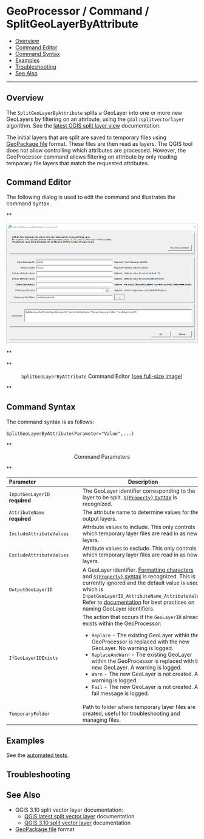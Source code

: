 # GeoProcessor / Command / SplitGeoLayerByAttribute #

* [Overview](#overview)
* [Command Editor](#command-editor)
* [Command Syntax](#command-syntax)
* [Examples](#examples)
* [Troubleshooting](#troubleshooting)
* [See Also](#see-also)

-------------------------

## Overview ##

The `SplitGeoLayerByAttribute` splits a GeoLayer into one or more new GeoLayers
by filtering on an attribute,
using the `gdal:splitvectorlayer` algorithm.
See the [latest GGIS split layer view](https://docs.qgis.org/latest/en/docs/user_manual/processing_algs/qgis/vectorgeneral.html#split-vector-layer) documentation.

The initial layers that are split are saved to temporary files using
[GeoPackage file](../../spatial-data-format-ref/GeoPackage/GeoPackage.md) format.
These files are then read as layers.
The QGIS tool does not allow controlling which attributes are processed.
However, the GeoProcessor command allows filtering on attribute by only reading temporary file layers that match the requested attributes.

## Command Editor ##

The following dialog is used to edit the command and illustrates the command syntax.

**<p style="text-align: center;">
![SplitGeoLayerByAttribute](SplitGeoLayerByAttribute.png)
</p>**

**<p style="text-align: center;">
`SplitGeoLayerByAttribute` Command Editor (<a href="../SplitGeoLayerByAttribute.png">see full-size image</a>)
</p>**

## Command Syntax ##

The command syntax is as follows:

```text
SplitGeoLayerByAttribute(Parameter="Value",...)
```
**<p style="text-align: center;">
Command Parameters
</p>**

|**Parameter**&nbsp;&nbsp;&nbsp;&nbsp;&nbsp;&nbsp;&nbsp;&nbsp;&nbsp;&nbsp;&nbsp;&nbsp;&nbsp;&nbsp;&nbsp;&nbsp;&nbsp;&nbsp;&nbsp;&nbsp;&nbsp;&nbsp;&nbsp;&nbsp;&nbsp;&nbsp;&nbsp;&nbsp;&nbsp; | **Description** | **Default**&nbsp;&nbsp;&nbsp;&nbsp;&nbsp;&nbsp;&nbsp;&nbsp;&nbsp;&nbsp; |
| --------------|-----------------|----------------- |
| `InputGeoLayerID`<br>**required** | The GeoLayer identifier corresponding to the layer to be split.  [`${Property}` syntax](../../introduction/introduction.md#geoprocessor-properties-property) is recognized. | None - must be specified. |
| `AttributeName`<br>**required** | The attribute name to determine values for the output layers. | None - must be specified. |
| `IncludeAttributeValues` | Attribute values to include.  This only controls which temporary layer files are read in as new layers. | Include all attributes. |
| `ExcludeAttributeValues` | Attribute values to exclude.  This only controls which temporary layer files are read in as new layers. | Include all attributes (don't exclude any). |
| `OutputGeoLayerID` | A GeoLayer identifier. [Formatting characters](../../introduction/introduction.md#geolayer-property-format-specifiers) and [`${Property}` syntax](../../introduction/introduction.md#geoprocessor-properties-property) is recognized. This is currently ignored and the default value is used, which is `InputGeoLayerID_AttributeName_AttributeValue`. Refer to [documentation](../../best-practices/geolayer-identifiers.md) for best practices on naming GeoLayer identifiers.| `InputGeoLayerID_AttributeName_AttributeValue`. |
| `IfGeoLayerIDExists` | The action that occurs if the `GeoLayerID` already exists within the GeoProcessor:<ul><li>`Replace` - The existing GeoLayer within the GeoProcessor is replaced with the new GeoLayer. No warning is logged.</li><li>`ReplaceAndWarn` - The existing GeoLayer within the GeoProcessor is replaced with the new GeoLayer. A warning is logged.</li><li>`Warn` - The new GeoLayer is not created. A warning is logged.</li><li>`Fail` - The new GeoLayer is not created. A fail message is logged.</li></ul> | `Replace` | 
| `TemporaryFolder` | Path to folder where temporary layer files are created, useful for troubleshooting and managing files. | Temporary folder for the operating system. |

## Examples ##

See the [automated tests](https://github.com/OpenWaterFoundation/owf-app-geoprocessor-python-test/tree/master/test/commands/SplitGeoLayerByAttribute).

## Troubleshooting ##

## See Also ##

* QGIS 3.10 split vector layer documentation:
	+ [QGIS latest split vector layer](https://docs.qgis.org/latest/en/docs/user_manual/processing_algs/qgis/vectorgeneral.html#split-vector-layer) documentation
	+ [QGIS 3.10 split vector layer](https://docs.qgis.org/3.10/en/docs/user_manual/processing_algs/qgis/vectorgeneral.html#split-vector-layer) documentation
* [GeoPackage file](../../spatial-data-format-ref/GeoPackage/GeoPackage.md) format
